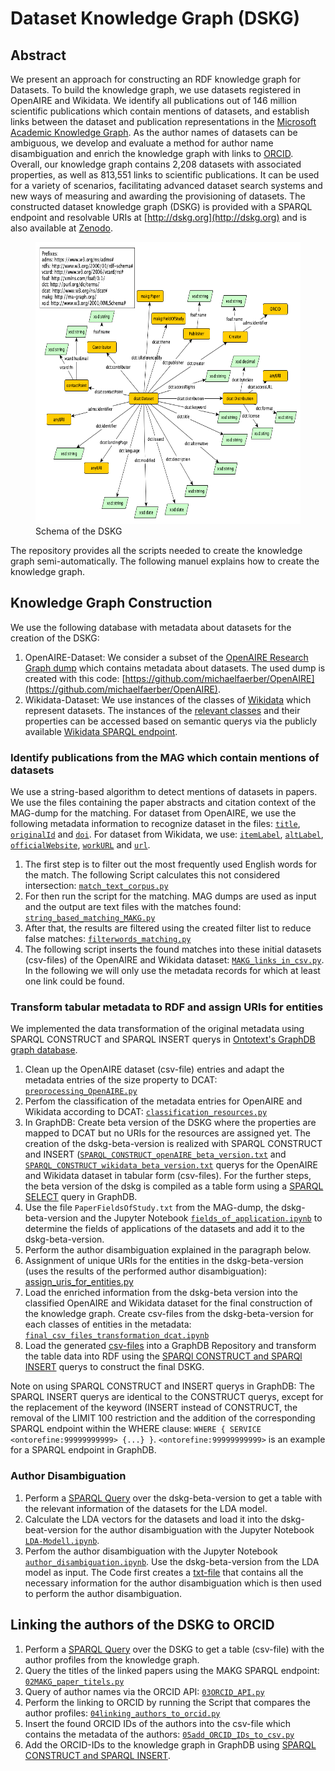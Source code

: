 # Dataset Knowledge Graph (DSKG)

## Abstract
We present an approach for constructing an RDF knowledge graph for Datasets. To build the knowledge graph, we use datasets registered in OpenAIRE and Wikidata.
We identify all publications out of 146 million scientific publications which contain mentions of datasets, and establish links between the dataset and publication representations in the [Microsoft Academic Knowledge Graph](http://ma-graph.org). As the author names of datasets can be ambiguous, we develop and evaluate a method for author name disambiguation and enrich the knowledge graph with links to [ORCID](https://orcid.org). Overall, our knowledge graph contains 2,208 datasets with associated properties, as well as 813,551 links to scientific publications. It can be used for a variety of scenarios, facilitating advanced dataset search systems and new ways of measuring and awarding the provisioning of datasets.
The constructed dataset knowledge graph (DSKG) is provided with a SPARQL endpoint and resolvable URIs at [http://dskg.org](http://dskg.org) and is also available at [Zenodo](https://doi.org/10.5281/zenodo.4478921).

<figure>
    <img width="575" height="451" src="dskg-construction/DSKG_Schema.png"
         alt="Schema of the DSKG">
    <figcaption>Schema of the DSKG</figcaption>
</figure>
    

The repository provides all the scripts needed to create the knowledge graph semi-automatically. The following manuel explains how to create the knowledge graph. 

## Knowledge Graph Construction

We use the following database with metadata about datasets for the creation of the DSKG: 
1. OpenAIRE-Dataset: We consider a subset of the [OpenAIRE Research Graph dump](https://zenodo.org/record/3516918) which contains metadata about datasets. The used dump is created with this code: [https://github.com/michaelfaerber/OpenAIRE](https://github.com/michaelfaerber/OpenAIRE).
2. Wikidata-Dataset: We use instances of the classes of [Wikidata](https://www.wikidata.org/wiki/Wikidata:Main_Page) which represent datasets. The instances of the [relevant classes](wikidata-dataset/SPARQL_wikidata_dataset.txt) and their properties can be accessed based on semantic querys via the publicly available [Wikidata SPARQL endpoint](https://query.wikidata.org).

### Identify publications from the MAG which contain mentions of datasets
We use a string-based algorithm to detect mentions of datasets in papers. We use the files containing the paper abstracts and citation context of the MAG-dump for the matching. For dataset from OpenAIRE, we use the following metadata information to recognize dataset in the files: [``title``](string-matching-MAKG-dumps/data/OpenAIRE_title.txt), [``originalId``](string-matching-MAKG-dumps/data/OpenAIRE_originalId.txt) and [``doi``](string-matching-MAKG-dumps/data/OpenAIRE_doi.txt). For dataset from Wikidata, we use: [``itemLabel``](string-matching-MAKG-dumps/data/Wikidata_itemLabel.txt), [``altLabel``](string-matching-MAKG-dumps/data/WikidataAltLabel.txt), [``officialWebsite``](string-matching-MAKG-dumps/data/Wikidata_owebsite.txt), [``workURL``](string-matching-MAKG-dumps/data/Wikidata_workURL.txt) and [``url``](string-matching-MAKG-dumps/data/Wikidata_url.txt).

  1. The first step is to filter out the most frequently used English words for the match. The following Script calculates this not considered intersection: [``match_text_corpus.py``](string-matching-MAKG-dumps/match_text_corpus.py)
  2. For then run the script for the matching. MAG dumps are used as input and the output are text files with the matches found: [``string_based_matching_MAKG.py``](string-matching-MAKG-dumps/string_based_matching_MAKG.py)
  3. After that, the results are filtered using the created filter list to reduce false matches: [``filterwords_matching.py``](string-matching-MAKG-dumps/filterwords_matching.py)
  4. The following script inserts the found matches into these initial datasets (csv-files) of the OpenAIRE and Wikidata dataset: [``MAKG_links_in_csv.py``](string-matching-MAKG-dumps/MAKG_links_in_csv.py). In the following we will only use the metadata records for which at least one link could be found.


### Transform tabular metadata to RDF and assign URIs for entities
We implemented the data transformation of the original metadata using SPARQL CONSTRUCT and SPARQL INSERT querys in [Ontotext's GraphDB graph database](https://graphdb.ontotext.com).

  1. Clean up the OpenAIRE dataset (csv-file) entries and adapt the metadata entries of the size property to DCAT: [``preprocessing_OpenAIRE.py``](dskg-construction/preprocessing_OpenAIRE.py)
  2. Perfom the classification of the metadata entries for OpenAIRE and Wikidata according to DCAT: [``classification_resources.py``](dskg-construction/classification_resources.py)
  3. In GraphDB: Create beta version of the DSKG where the properties are mapped to DCAT but no URIs for the resources are assigned yet. The creation of the dskg-beta-version is realized with SPARQL CONSTRUCT and INSERT ([``SPARQL_CONSTRUCT_openAIRE_beta_version.txt``](dskg-construction/SPARQL-dskg-beta-version/SPARQL_CONSTRUCT_openAIRE_beta_version.txt) and  [``SPARQL_CONSTRUCT_wikidata_beta_version.txt``](dskg-construction/SPARQL-dskg-beta-version/SPARQL_CONSTRUCT_wikidata_beta_version.txt) querys for the OpenAIRE and Wikidata dataset in tabular form (csv-files). For the further steps, the beta version of the dskg is compiled as a table form using a [SPARQL SELECT](dskg-construction/dskg_table_format.txt) query in GraphDB.
  4. Use the file ``PaperFieldsOfStudy.txt`` from the MAG-dump, the dskg-beta-version and the Jupyter Notebook [``fields_of_application.ipynb``](dskg-construction/fields_of_application.ipynb) to determine the fields of applications of the datasets and add it to the dskg-beta-version.
  5. Perform the author disambiguation explained in the paragraph below.
  6. Assignment of unique URIs for the entities in the dskg-beta-version (uses the results of the performed author disambiguation): [assign_uris_for_entities.py](dskg-construction/assign_uris_for_entities.py)
  7. Load the enriched information from the dskg-beta version into the classified OpenAIRE and Wikidata dataset for the final construction of the knowledge graph. Create csv-files from the dskg-beta-version for each classes of entities in the metadata: [``final_csv_files_transformation_dcat.ipynb``](dskg-construction/final_csv_files_transformation_dcat.ipynb)
  8. Load the generated [csv-files](dskg-construction/csv-files/) into a GraphDB Repository and transform the table data into RDF using the [SPARQl CONSTRUCT and SPARQl INSERT](dskg-construction/SPARQL-dskg/) querys to construct the final DSKG. 
  
Note on using SPARQL CONSTRUCT and INSERT querys in GraphDB:
The SPARQL INSERT querys are identical to the CONSTRUCT querys, except for the replacement of the keyword (INSERT instead of CONSTRUCT, the removal of the LIMIT 100 restriction and the addition of the corresponding SPARQL endpoint within the WHERE clause: ``WHERE { SERVICE <ontorefine:99999999999> {...} }``.
``<ontorefine:99999999999>`` is an example for a SPARQL endpoint in GraphDB.
  
 

  
### Author Disambiguation
 1. Perform a [SPARQL Query](author-disambiguation/LDA-model/lda_table_SPARQL.txt) over the dskg-beta-version to get a table with the relevant information of the datasets for the LDA model.
 2. Calculate the LDA vectors for the datasets and load it into the dskg-beat-version for the author disambiguation with the Jupyter Notebook [``LDA-Modell.ipynb``](author-disambiguation/LDA-model/LDA-Modell.ipynb).
 3. Perfom the author disambiguation with the Jupyter Notebook [``author_disambiguation.ipynb``](author-disambiguation/author_disambiguation.ipynb). Use the dskg-beta-version from the LDA model as input.
    The Code first creates a [txt-file](author-disambiguation/data/Author_Disambiguation.txt) that contains all the necessary information for the author disambiguation which is then used to perform the author disambiguation.

  
## Linking the authors of the DSKG to ORCID
  1. Perform a [SPARQL Query](linking-to-ORCID/01SPARQL_author_profiles.txt) over the DSKG to get a table (csv-file) with the author profiles from the knowledge graph.
  2. Query the titles of the linked papers using the MAKG SPARQL endpoint: [``02MAKG_paper_titels.py``](linking-to-ORCID/02MAKG_paper_titels.py)
  3. Query of author names via the ORCID API: [``03ORCID_API.py``](linking-to-ORCID/03ORCID_API.py)
  4. Perform the linking to ORCID by running the Script that compares the author profiles: [``04linking_authors_to_orcid.py``](linking-to-ORCID/04linking_authors_to_orcid.py)
  5. Insert the found ORCID IDs of the authors into the csv-file which contains the metadata of the authors: [``05add_ORCID_IDs_to_csv.py``](linking-to-ORCID/05add_ORCID_IDs_to_csv.py)
  6. Add the ORCID-IDs to the knowledge graph in GraphDB using [SPARQL CONSTRUCT and SPARQL INSERT](dskg-construction/SPARQL-dskg/CONSTRUCT_CreatorPerson.txt).

 
  

